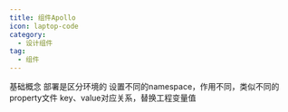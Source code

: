 ```yaml
---
title: 组件Apollo
icon: laptop-code
category:
  - 设计组件
tag:
  - 组件
---
```


基础概念 部署是区分环境的 设置不同的namespace，作用不同，类似不同的property文件 key、value对应关系，替换工程变量值 